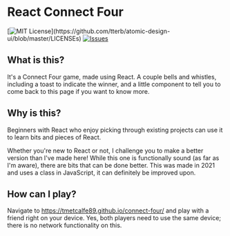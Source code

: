 # React Connect Four

[![MIT License](https://img.shields.io/apm/l/atomic-design-ui.svg?)](https://github.com/tterb/atomic-design-ui/blob/master/LICENSEs)
[![Issues](https://img.shields.io/github/issues-raw/tmetcalfe89/connect-four.svg?maxAge=25000)](https://github.com/tmetcalfe89/connect-four/issues)

## What is this?

It's a Connect Four game, made using React. A couple bells and whistles, including a toast to indicate the winner, and a little component to tell you to come back to this page if you want to know more.

## Why is this?

Beginners with React who enjoy picking through existing projects can use it to learn bits and pieces of React.

Whether you're new to React or not, I challenge you to make a better version than I've made here! While this one is functionally sound (as far as I'm aware), there are bits that can be done better. This was made in 2021 and uses a class in JavaScript, it can definitely be improved upon.

## How can I play?

Navigate to https://tmetcalfe89.github.io/connect-four/ and play with a friend right on your device. Yes, both players need to use the same device; there is no network functionality on this.
